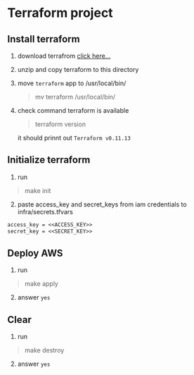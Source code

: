# Terraform project

## Install terraform

1. download terrafrom
   [click here...](https://releases.hashicorp.com/terraform/0.11.13/terraform_0.11.13_darwin_amd64.zip)
2. unzip and copy terraform to this directory
3. move `terraform` app to /usr/local/bin/
   > mv terraform /usr/local/bin/
4. check command terraform is available
   > terraform version
   
   it should prinnt out `Terraform v0.11.13`

## Initialize terraform

1. run 
> make init
2. paste access_key and secret_keys from iam credentials to infra/secrets.tfvars

```txt
access_key = <<ACCESS_KEY>>
secret_key = <<SECRET_KEY>>
```

## Deploy AWS
1. run 
> make apply
2. answer `yes`

## Clear
1. run 
> make destroy
2. answer `yes`
